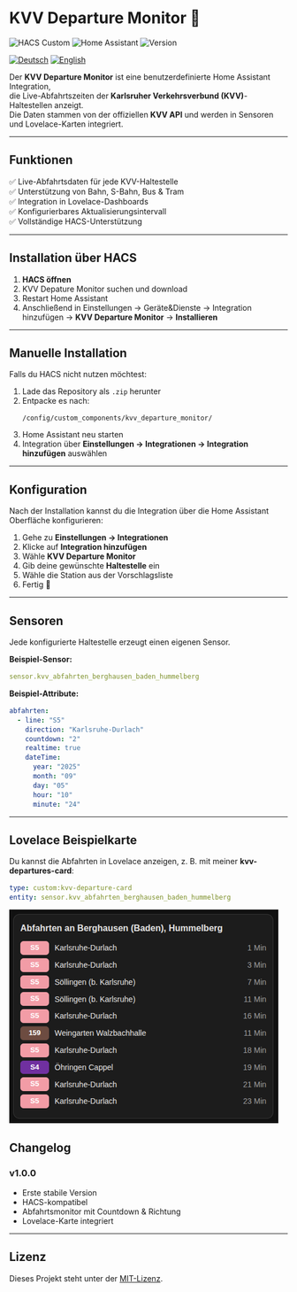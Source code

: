 
# **KVV Departure Monitor** 🚆

![HACS Custom](https://img.shields.io/badge/HACS-Custom-41BDF5.svg)
![Home Assistant](https://img.shields.io/badge/Home%20Assistant-Integration-blue)
![Version](https://img.shields.io/github/v/tag/<dein-user>/kvv-departure-monitor?label=Release)

[![Deutsch](https://img.shields.io/badge/Sprache-Deutsch-blue)](README.md)
[![English](https://img.shields.io/badge/Language-English-green)](README_EN.md)

Der **KVV Departure Monitor** ist eine benutzerdefinierte Home Assistant Integration,  
die Live-Abfahrtszeiten der **Karlsruher Verkehrsverbund (KVV)**-Haltestellen anzeigt.  
Die Daten stammen von der offiziellen **KVV API** und werden in Sensoren und Lovelace-Karten integriert.

---

## **Funktionen**
✅ Live-Abfahrtsdaten für jede KVV-Haltestelle  
✅ Unterstützung von Bahn, S-Bahn, Bus & Tram  
✅ Integration in Lovelace-Dashboards  
✅ Konfigurierbares Aktualisierungsintervall  
✅ Vollständige HACS-Unterstützung

---

## **Installation über HACS**
1. **HACS öffnen**
2. KVV Depature Monitor suchen und download
3. Restart Home Assistant
4. Anschließend in Einstellungen → Geräte&Dienste → Integration hinzufügen → **KVV Departure Monitor** → **Installieren**


---

## **Manuelle Installation**
Falls du HACS nicht nutzen möchtest:
1. Lade das Repository als `.zip` herunter
2. Entpacke es nach:
   ```
   /config/custom_components/kvv_departure_monitor/
   ```
3. Home Assistant neu starten
4. Integration über **Einstellungen → Integrationen → Integration hinzufügen** auswählen

---

## **Konfiguration**
Nach der Installation kannst du die Integration über die Home Assistant Oberfläche konfigurieren:

1. Gehe zu **Einstellungen → Integrationen**
2. Klicke auf **Integration hinzufügen**
3. Wähle **KVV Departure Monitor**
4. Gib deine gewünschte **Haltestelle** ein
5. Wähle die Station aus der Vorschlagsliste
6. Fertig 🎉

---

## **Sensoren**
Jede konfigurierte Haltestelle erzeugt einen eigenen Sensor.

**Beispiel-Sensor:**
```yaml
sensor.kvv_abfahrten_berghausen_baden_hummelberg
```

**Beispiel-Attribute:**
```yaml
abfahrten:
  - line: "S5"
    direction: "Karlsruhe-Durlach"
    countdown: "2"
    realtime: true
    dateTime:
      year: "2025"
      month: "09"
      day: "05"
      hour: "10"
      minute: "24"
```

---

## **Lovelace Beispielkarte**
Du kannst die Abfahrten in Lovelace anzeigen, z. B. mit meiner **kvv-departures-card**:

```yaml
type: custom:kvv-departure-card
entity: sensor.kvv_abfahrten_berghausen_baden_hummelberg

```
![Screenshot](https://github.com/drlaplace/kvv-departures-card/blob/main/images/kvv_departures_card.png)
## **Changelog**
### **v1.0.0**
- Erste stabile Version
- HACS-kompatibel
- Abfahrtsmonitor mit Countdown & Richtung
- Lovelace-Karte integriert

---

## **Lizenz**
Dieses Projekt steht unter der [MIT-Lizenz](LICENSE).
